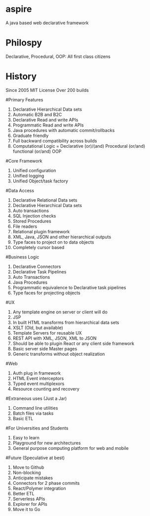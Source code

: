 # aspire
A java based web declarative framework

# Philospy
Declarative, Procedural, OOP: All first class citizens

# History
Since 2005
MIT License
Over 200 builds

#Primary Features
1. Declarative Hierarchical Data sets
2. Automatic B2B and B2C
3. Declarative Read and write APIs
4. Programmatic Read and write APIs
5. Java procedures with automatic commit/rollbacks
6. Graduate friendly
7. Full backward compatibility across builds
8. Computational Logic = Declarative (or)/(and) Procedural (or/and) functional (or/and) OOP

#Core Framework
1. Unified configuration
2. Unified logging
3. Unified Object/task factory

#Data Access
1. Declarative Relational Data sets
2. Declarative Hierarchical Data sets
3. Auto transactions
4. SQL Injection checks
5. Stored Procedures
6. File readers
7. Relational plugin framework
8. XML, Java, JSON and other hierarchical outputs
9. Type faces to project on to data objects
10. Completely cursor based

#Business Logic
1. Declarative Connectors
2. Declarative Task Pipelines
3. Auto Transactions
4. Java Procedures
5. Programmatic equivalence to Declarative task pipelines
6. Type faces for projecting objects

#UX
1. Any template engine on server or client will do
2. JSP
3. In built HTML transforms from hierarchical data sets
4. XSLT (Old, but available)
5. Template Servers for reusable UX
6. REST API with XML, JSON, XML to JSON
7. Should be able to plugin React or any client side framework  
8. Basic server side Master pages
9. Generic transforms without object realization

#Web
1. Auth plug in framework
2. HTML Event interceptors
3. Typed event multiplexors
4. Resource counting and recovery

#Extraneous uses (Just a Jar)
1. Command line utilities
2. Batch files via tasks
3. Basic ETL

#For Universities and Students
1. Easy to learn
2. Playground for new architectures
3. General purpose computing platform for web and mobile
  
#Future (Speculative at best)
1. Move to Github
2. Non-blocking
3. Anticipate mistakes
4. Connectors for 2 phase commits
6. React/Polymer integration
7. Better ETL    
8. Serverless APIs
9. Explorer for APIs
10. Move it to Go